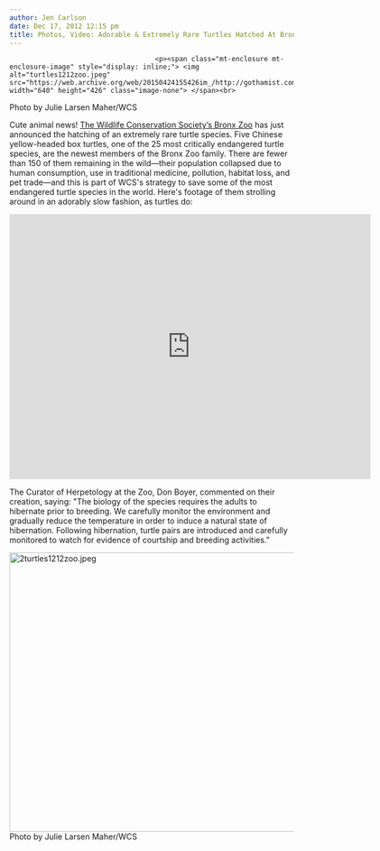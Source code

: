 ```yaml
---
author: Jen Carlson
date: Dec 17, 2012 12:15 pm
title: Photos, Video: Adorable & Extremely Rare Turtles Hatched At Bronx Zoo
---
```


	
										<p><span class="mt-enclosure mt-enclosure-image" style="display: inline;"> <img alt="turtles1212zoo.jpeg" src="https://web.archive.org/web/20150424155426im_/http://gothamist.com/attachments/arts_jen/turtles1212zoo.jpeg" width="640" height="426" class="image-none"> </span><br>
<span class="photo_caption">Photo by Julie Larsen Maher/WCS</span></p>

<p>Cute animal news! <a href="https://web.archive.org/web/20150424155426/http://www.bronxzoo.com/">The Wildlife Conservation Society&#x2019;s Bronx Zoo</a> has just announced the hatching of an extremely rare turtle species. Five Chinese yellow-headed box turtles, one of the 25 most critically endangered turtle species, are the newest members of the Bronx Zoo family. There are fewer than 150 of them remaining in the wild&#x2014;their population collapsed due to human consumption, use in traditional medicine, pollution, habitat loss, and pet trade&#x2014;and this is part of WCS&apos;s strategy to save some of the most endangered turtle species in the world. Here&apos;s footage of them strolling around in an adorably slow fashion, as turtles do:</p>

<p><iframe src="https://web.archive.org/web/20150424155426if_/http://player.vimeo.com/video/55783581?title=0&amp;byline=0&amp;portrait=0&amp;badge=0&amp;color=ffffff" width="640" height="470" frameborder="0" webkitallowfullscreen="" mozallowfullscreen="" allowfullscreen></iframe></p>

<p>The Curator of Herpetology at the Zoo, Don Boyer, commented on their creation, saying: &quot;The biology of the species requires the adults to hibernate prior to breeding. We carefully monitor the environment and gradually reduce the temperature in order to induce a natural state of hibernation. Following hibernation, turtle pairs are introduced and carefully monitored to watch for evidence of courtship and breeding activities.&quot;</p>

<p><span class="mt-enclosure mt-enclosure-image" style="display: inline;"> <img alt="2turtles1212zoo.jpeg" src="https://web.archive.org/web/20150424155426im_/http://gothamist.com/attachments/arts_jen/2turtles1212zoo.jpeg" width="640" height="495" class="image-none"> </span><br>
<span class="photo_caption">Photo by Julie Larsen Maher/WCS</span></p>					
										
									
				